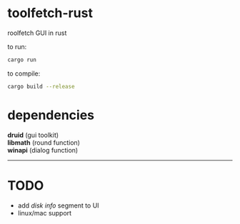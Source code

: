 # toolfetch-rust
roolfetch GUI in rust

to run:  
```bash
cargo run
```
to compile:  
```bash
cargo build --release
```

# dependencies
**druid**   (gui toolkit)  
**libmath** (round function)  
**winapi**  (dialog function)  

---  
# TODO  
* add *disk info* segment to UI  
* linux/mac support
